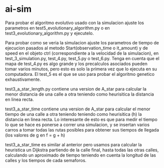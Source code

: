
# ai-sim

Para probar el algoritmo evolutivo usado con la simulacion ajuste los parametros en test5_evolutionary_algorithm.py o en test3_evolutionary_algorithm.py
y ejecutelo.

Para probar como se veria la simulacion ajuste los parametros de tiempo de ejecucion pasados al metodo Start(observation_time o it_amount) y de speed en el objeto ctrl (correspondiente a la velocidad de la simulacion), en test_3_simulation.py, test_4.py, test_5.py o test_6.py. Tenga en cuenta que el mapa de test_4.py es algo grande y los precalculos asociados pueden tomar varios minutos, pero esto es solo la primera vez que lo ejecuta en su computadora. El test_5 es el que se uso para probar el algoritmo genetico exhaustivamente.

test3_a_star_length.py contiene una version de A_star para calcular la menor distancia de una calle a otra teniendo como heurisitica la distancia en linea recta.

test3_a_star_time contiene una version de A_star para calcular el menor tiempo de una calle a otra teniendo teniendo como heurisitica (h) la distancia en linea recta. Lo interesante de esto es que para medir el tiempo lo que se hace es ponerse a correr una simulacion, y se insertan varios carros a tomar todas las rutas posibles para obtener sus tiempos de llegada (los valores de g en f = g + h)

test3_a_star_time es similar al anterior pero usamos para calcular la heuristica un Dijkstra partiendo de la calle final, hasta todas las otras calles, calculando un aproximado de tiempo teniendo en cuenta la longitud de las calles y los tiempos de cada semaforos.
